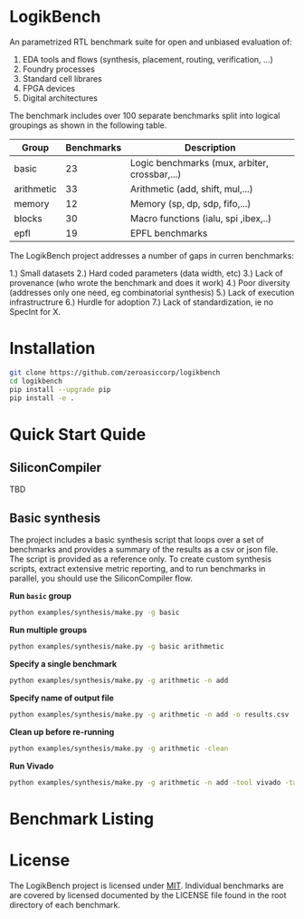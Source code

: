 LogikBench
==========================================================

An parametrized RTL benchmark suite for open and unbiased evaluation of:

1. EDA tools and flows (synthesis, placement, routing, verification, ...)
2. Foundry processes
3. Standard cell librares
4. FPGA devices
5. Digital architectures

The benchmark includes over 100 separate benchmarks split into logical groupings as shown in the following table.

| Group      | Benchmarks | Description|
|------------|------------|------------|
| basic      | 23         | Logic benchmarks (mux, arbiter, crossbar,...)
| arithmetic | 33         | Arithmetic (add, shift, mul,...)
| memory     | 12         | Memory (sp, dp, sdp, fifo,...)
| blocks     | 30         | Macro functions (ialu, spi ,ibex,..)
| epfl       | 19         | EPFL benchmarks

The LogikBench project addresses a number of gaps in curren benchmarks:

1.) Small datasets
2.) Hard coded parameters (data width, etc)
3.) Lack of provenance (who wrote the benchmark and does it work)
4.) Poor diversity (addresses only one need, eg combinatorial synthesis)
5.) Lack of execution infrastructrure
6.) Hurdle for adoption
7.) Lack of standardization, ie no SpecInt for X.

# Installation

```bash
git clone https://github.com/zeroasiccorp/logikbench
cd logikbench
pip install --upgrade pip
pip install -e .
```

# Quick Start Quide

## SiliconCompiler

TBD

## Basic synthesis

The project includes a basic synthesis script that loops over a set of benchmarks and provides a summary of the results as a csv or json file. The script is provided as a reference only. To create custom synthesis scripts, extract extensive metric reporting, and to run benchmarks in parallel, you should use the SiliconCompiler flow.

**Run `basic` group**
```sh
python examples/synthesis/make.py -g basic
```

**Run multiple groups**
```sh
python examples/synthesis/make.py -g basic arithmetic
```

**Specify a single benchmark**
```sh
python examples/synthesis/make.py -g arithmetic -n add
```

**Specify name of output file**
```sh
python examples/synthesis/make.py -g arithmetic -n add -o results.csv
```

**Clean up before re-running**
```sh
python examples/synthesis/make.py -g arithmetic -clean
```

**Run Vivado**
```sh
python examples/synthesis/make.py -g arithmetic -n add -tool vivado -target xc7s50csga324-1
```

# Benchmark Listing

# License

The LogikBench project is licensed under [MIT](LICENSE). Individual benchmarks are  are covered by licensed documented by the LICENSE file found in the root directory of each benchmark.
